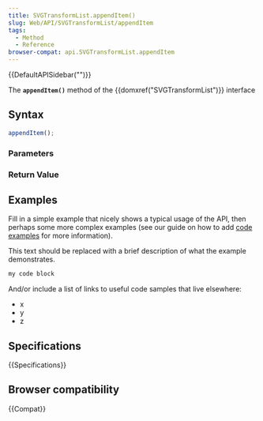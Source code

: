 ```yaml
---
title: SVGTransformList.appendItem()
slug: Web/API/SVGTransformList/appendItem
tags:
  - Method
  - Reference
browser-compat: api.SVGTransformList.appendItem
---
```

{{DefaultAPISidebar("")}}

The **`appendItem()`** method of the {{domxref("SVGTransformList")}} interface 

## Syntax

```js
appendItem();
```

### Parameters



### Return Value



## Examples

Fill in a simple example that nicely shows a typical usage of the API, then perhaps some more complex examples (see our guide on how to add [code examples](/en-US/docs/MDN/Contribute/Structures/Code_examples) for more information).

This text should be replaced with a brief description of what the example demonstrates.

```js
my code block
```

And/or include a list of links to useful code samples that live elsewhere:

*   x
*   y
*   z

## Specifications

{{Specifications}}

## Browser compatibility

{{Compat}}

